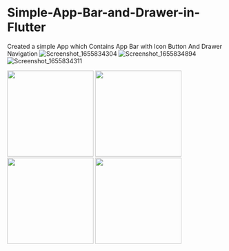 # Simple-App-Bar-and-Drawer-in-Flutter
Created a simple App which Contains App Bar with Icon Button And Drawer Navigation
![Screenshot_1655834304](,width="400")
![Screenshot_1655834894]( )
![Screenshot_1655834311]()


<img src="https://user-images.githubusercontent.com/58773340/174869748-f2c40a57-04a0-4f5f-9ec0-4bdc9743641b.png" width="200" />
<img src="https://user-images.githubusercontent.com/58773340/174869771-0c8e7dd0-decf-46b3-9610-4cc548618045.png" width="200" />
<img src="https://user-images.githubusercontent.com/58773340/174869771-0c8e7dd0-decf-46b3-9610-4cc548618045.png" width="200" />
<img src="https://user-images.githubusercontent.com/58773340/174869777-b14f90d1-59be-4c67-a17e-8a41b00fd852.png" width="200" />
